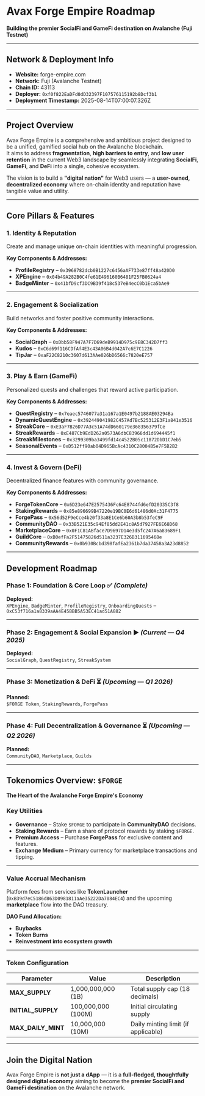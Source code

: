 # Avax Forge Empire Roadmap 
**Building the premier SocialFi and GameFi destination on Avalanche (Fuji Testnet)**


---

## Network & Deployment Info
- **Website:** forge-empire.com
- **Network:** Fuji (Avalanche Testnet)  
- **Chain ID:** 43113  
- **Deployer:** `0xf0f822EaDFd0dD32397F107576115192b8Dcf3b1`  
- **Deployment Timestamp:** 2025-08-14T07:00:07.326Z  

---

## Project Overview
Avax Forge Empire is a comprehensive and ambitious project designed to be a unified, gamified social hub on the Avalanche blockchain.  
It aims to address **fragmentation**, **high barriers to entry**, and **low user retention** in the current Web3 landscape by seamlessly integrating **SocialFi**, **GameFi**, and **DeFi** into a single, cohesive ecosystem.

The vision is to build a **"digital nation"** for Web3 users — a **user-owned, decentralized economy** where on-chain identity and reputation have tangible value and utility.

---

## Core Pillars & Features

### 1. Identity & Reputation
Create and manage unique on-chain identities with meaningful progression.

**Key Components & Addresses:**
- **ProfileRegistry** – `0x3968782dcb0B1227c6456aAF733e87ff48a420D0`
- **XPEngine** – `0x04b49A282B0C4fe61E496160B6481F25FB0624a4`
- **BadgeMinter** – `0x41bfD9cf3DC9B39f418c537eB4ecC0b1Eca5bAe9`

---

### 2. Engagement & Socialization
Build networks and foster positive community interactions.

**Key Components & Addresses:**
- **SocialGraph** – `0xDbb58F947A7F7D69deB9914D975c9E8C342D7ff3`
- **Kudos** – `0xC6d69f116CDfAf4E3c43A06B4d042A7c6E7C1226`
- **TipJar** – `0xaF22C8210c3607d613AAe026bD6566c7820eE757`

---

### 3. Play & Earn (GameFi)
Personalized quests and challenges that reward active participation.

**Key Components & Addresses:**
- **QuestRegistry** – `0x7eaec5746077a31a167a1E0497b2188AE03294Ba`
- **DynamicQuestEngine** – `0x392449041982C457Ad7Bc525312E3F1a841e3516`
- **StreakCore** – `0xE3aF7B26D77A3c51A74dD660179e368356379fCe`
- **StreakRewards** – `0xE487Cb9EdD262a0573A6dbC83966dd1d694445f1`
- **StreakMilestones** – `0x3299309ba3499fd14c4522B05c11872DbD1C7eb5`
- **SeasonalEvents** – `0xD512ff90ab04D965BcAc4310C28004B5e7F5B2B2`

---

### 4. Invest & Govern (DeFi)
Decentralized finance features with community governance.

**Key Components & Addresses:**
- **ForgeTokenCore** – `0x6D23e647E2575436Fc64E8744fd6efD20335C3f8`
- **StakingRewards** – `0x85e896699B47220e19BC0E6d61486d0Ac31F4775`
- **ForgePass** – `0x56d52F9eCce4b20f33a8E1Ce6b60A3b8b53feC9F`
- **CommunityDAO** – `0x33B521E35c94Ef85dd2E41c8A5d7927FE6E68D68`
- **MarketplaceCore** – `0x0F1C81ABface7D9697D14e3d5fc247A6a83689F1`
- **GuildCore** – `0xB0efFa2F51475826d511a3237E326B311695468e`
- **CommunityRewards** – `0x0b930Bcbd398fafEa2361b7da37458a3A23d8852`

---

## Development Roadmap

### **Phase 1: Foundation & Core Loop** ✅ *(Complete)*
**Deployed:**  
`XPEngine`, `BadgeMinter`, `ProfileRegistry`, `OnboardingQuests` – `0xC53f716a1a8339aAA4E45BBB5A53EC41ad51A882`

---

### **Phase 2: Engagement & Social Expansion** ▶️ *(Current — Q4 2025)*
**Deployed:**  
`SocialGraph`, `QuestRegistry`, `StreakSystem`

---

### **Phase 3: Monetization & DeFi** ⏳ *(Upcoming — Q1 2026)*
**Planned:**  
`$FORGE Token`, `StakingRewards`, `ForgePass`

---

### **Phase 4: Full Decentralization & Governance** ⏳ *(Upcoming — Q2 2026)*
**Planned:**  
`CommunityDAO`, `Marketplace`, `Guilds`

---

## Tokenomics Overview: `$FORGE`
**The Heart of the Avalanche Forge Empire's Economy**

### Key Utilities
- **Governance** – Stake `$FORGE` to participate in **CommunityDAO** decisions.  
- **Staking Rewards** – Earn a share of protocol rewards by staking `$FORGE`.  
- **Premium Access** – Purchase **ForgePass** for exclusive content and features.  
- **Exchange Medium** – Primary currency for marketplace transactions and tipping.  

---

### Value Accrual Mechanism
Platform fees from services like **TokenLauncher** (`0xB39d7eC5186d863D0981811aAe35222Da7084EC4`) and the upcoming **marketplace** flow into the DAO treasury.

**DAO Fund Allocation:**
- **Buybacks**
- **Token Burns**
- **Reinvestment into ecosystem growth**

---

### Token Configuration

| Parameter        | Value                         | Description                              |
|------------------|-------------------------------|------------------------------------------|
| **MAX_SUPPLY**   | 1,000,000,000 (1B)             | Total supply cap (18 decimals)           |
| **INITIAL_SUPPLY** | 100,000,000 (100M)            | Initial circulating supply                |
| **MAX_DAILY_MINT** | 10,000,000 (10M)              | Daily minting limit (if applicable)      |

---

## Join the Digital Nation
Avax Forge Empire is **not just a dApp** — it is a **full-fledged, thoughtfully designed digital economy** aiming to become the **premier SocialFi and GameFi destination** on the Avalanche network.
